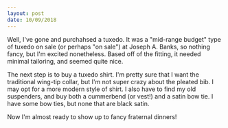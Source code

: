 ```yaml
---
layout: post
date: 10/09/2018
---
```


Well, I've gone and purchahsed a tuxedo. It was a "mid-range budget" type of tuxedo on sale (or perhaps "on sale") at Joseph A. Banks, so nothing fancy, but I'm excited nonetheless. Based off of the fitting, it needed minimal tailoring, and seemed quite nice. 

The next step is to buy a tuxedo shirt. I'm pretty sure that I want the traditional wing-tip collar, but I'm not super crazy about the pleated bib. I may opt for a more modern style of shirt. I also have to find my old suspenders, and buy both a cummerbend (or vest!) and a satin bow tie. I have some bow ties, but none that are black satin.

Now I'm almost ready to show up to fancy fraternal dinners!
